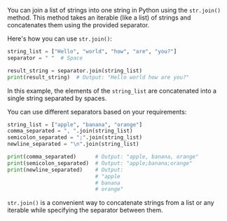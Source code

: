 You can join a list of strings into one string in Python using the `str.join()` method. This method takes an iterable (like a list) of strings and concatenates them using the provided separator.

Here's how you can use `str.join()`:

```python
string_list = ["Hello", "world", "how", "are", "you?"]
separator = " "  # Space

result_string = separator.join(string_list)
print(result_string)  # Output: "Hello world how are you?"
```

In this example, the elements of the `string_list` are concatenated into a single string separated by spaces.

You can use different separators based on your requirements:

```python
string_list = ["apple", "banana", "orange"]
comma_separated = ", ".join(string_list)
semicolon_separated = ";".join(string_list)
newline_separated = "\n".join(string_list)

print(comma_separated)      # Output: "apple, banana, orange"
print(semicolon_separated)  # Output: "apple;banana;orange"
print(newline_separated)    # Output:
                            # "apple
                            # banana
                            # orange"
```

`str.join()` is a convenient way to concatenate strings from a list or any iterable while specifying the separator between them.
